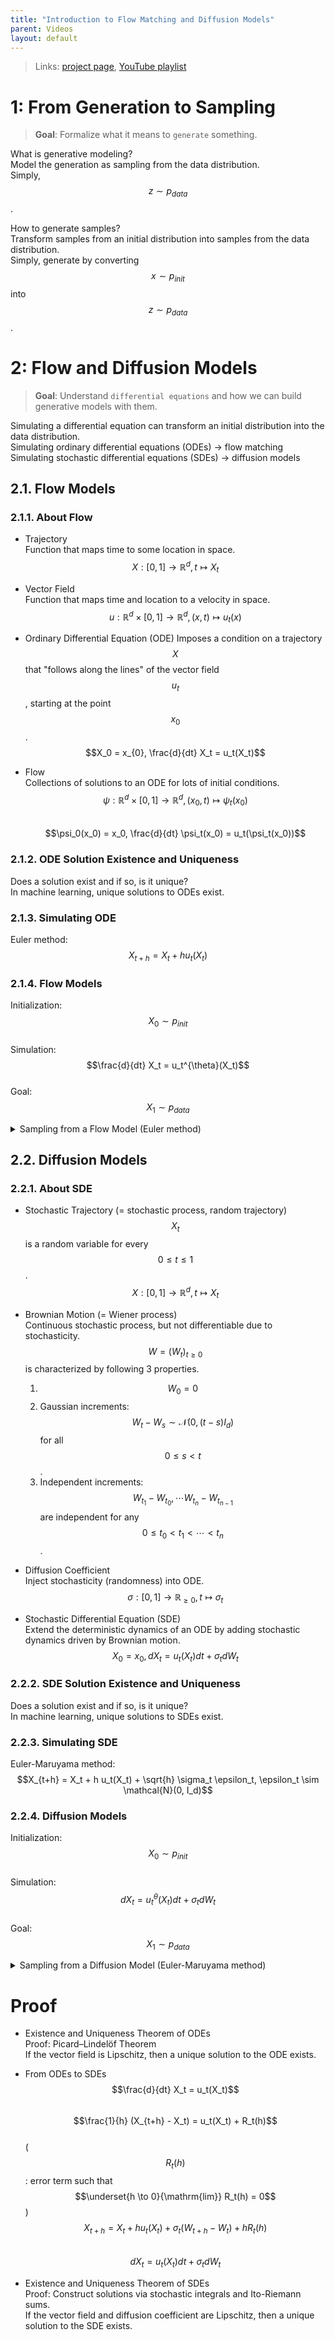 ```yaml
---
title: "Introduction to Flow Matching and Diffusion Models"
parent: Videos
layout: default
---
```


> Links: [project page](https://diffusion.csail.mit.edu/), [YouTube playlist](https://www.youtube.com/playlist?list=PL57nT7tSGAAUDnli1LhTOoCxlEPGS19vH)  



# 1: From Generation to Sampling  

> **Goal**: Formalize what it means to `generate` something.  

What is generative modeling?  
Model the generation as sampling from the data distribution.  
Simply, $$z \sim p_{data}$$.  

How to generate samples?  
Transform samples from an initial distribution into samples from the data distribution.  
Simply, generate by converting $$x \sim p_{init}$$ into $$z \sim p_{data}$$.  



# 2: Flow and Diffusion Models

> **Goal**: Understand `differential equations` and how we can build generative models with them.  

Simulating a differential equation can transform an initial distribution into the data distribution.  
Simulating ordinary differential equations (ODEs) → flow matching  
Simulating stochastic differential equations (SDEs) → diffusion models  


## 2.1. Flow Models
### 2.1.1. About Flow

- Trajectory  
  Function that maps time to some location in space.  
  $$X: [0, 1] \rightarrow \mathbb{R}^d, t \mapsto X_t$$  

- Vector Field  
  Function that maps time and location to a velocity in space.  
  $$u: \mathbb{R}^d \times [0, 1] \rightarrow \mathbb{R}^d, (x, t) \mapsto u_t(x)$$  

- Ordinary Differential Equation (ODE)
  Imposes a condition on a trajectory $$X$$ that "follows along the lines" of the vector field $$u_t$$, starting at the point $$x_0$$.  
  $$X_0 = x_{0}, \frac{d}{dt} X_t = u_t(X_t)$$  

- Flow  
  Collections of solutions to an ODE for lots of initial conditions.  
  $$\psi: \mathbb{R}^d \times [0, 1] \rightarrow \mathbb{R}^d, (x_0, t) \mapsto \psi_t(x_0)$$  
  $$\psi_0(x_0) = x_0, \frac{d}{dt} \psi_t(x_0) = u_t(\psi_t(x_0))$$  


### 2.1.2. ODE Solution Existence and Uniqueness

Does a solution exist and if so, is it unique?  
In machine learning, unique solutions to ODEs exist.  


### 2.1.3. Simulating ODE

Euler method: $$X_{t+h} = X_t + h u_t(X_t)$$


### 2.1.4. Flow Models

Initialization: $$X_0 \sim p_{init}$$  
Simulation: $$\frac{d}{dt} X_t = u_t^{\theta}(X_t)$$  
Goal: $$X_1 \sim p_{data}$$  


<details><summary>Sampling from a Flow Model (Euler method)</summary>
<img width="70%" alt="Algorithm1" src="https://github.com/user-attachments/assets/067e8b46-e66d-4a31-a160-5a4efc0cb99d">
</details>


## 2.2. Diffusion Models
### 2.2.1. About SDE

- Stochastic Trajectory (= stochastic process, random trajectory)  
  $$X_t$$ is a random variable for every $$0 \leq t \leq 1$$.  
  $$X: [0, 1] \rightarrow \mathbb{R}^d, t \mapsto X_t$$  

- Brownian Motion (= Wiener process)  
  Continuous stochastic process, but not differentiable due to stochasticity.  
  $$W = (W_t)_{t \geq 0}$$ is characterized by following 3 properties.  
  1. $$W_0 = 0$$  
  2. Gaussian increments: $$W_t - W_s \sim \mathcal{N}(0, (t-s)I_d)$$ for all $$0 \leq s < t$$.  
  3. Independent increments: $$W_{t_1} - W_{t_0}, \cdots W_{t_n} - W_{t_{n-1}}$$ are independent for any $$0 \leq t_0 < t_1 < \cdots < t_n$$.  

- Diffusion Coefficient  
  Inject stochasticity (randomness) into ODE.  
  $$\sigma: [0, 1] \rightarrow \mathbb{R}_{\geq 0}, t \mapsto \sigma_t$$    

- Stochastic Differential Equation (SDE)  
  Extend the deterministic dynamics of an ODE by adding stochastic dynamics driven by Brownian motion.  
  $$X_0 = x_{0}, dX_t = u_t(X_t)dt + \sigma_t dW_t$$  


### 2.2.2. SDE Solution Existence and Uniqueness

Does a solution exist and if so, is it unique?  
In machine learning, unique solutions to SDEs exist.  


### 2.2.3. Simulating SDE

Euler-Maruyama method: $$X_{t+h} = X_t + h u_t(X_t) + \sqrt{h} \sigma_t \epsilon_t, \epsilon_t \sim \mathcal{N}(0, I_d)$$  


### 2.2.4. Diffusion Models

Initialization: $$X_0 \sim p_{init}$$  
Simulation: $$dX_t = u_t^{\theta}(X_t) dt + \sigma_t dW_t$$  
Goal: $$X_1 \sim p_{data}$$  


<details><summary>Sampling from a Diffusion Model (Euler-Maruyama method)</summary>
<img width="70%" alt="Algorithm2" src="https://github.com/user-attachments/assets/57645d75-dd31-4bf4-b746-13fe82af1690">
</details>





# Proof

- Existence and Uniqueness Theorem of ODEs  
  Proof: Picard–Lindelöf Theorem  
  If the vector field is Lipschitz, then a unique solution to the ODE exists.  

- From ODEs to SDEs  
  $$\frac{d}{dt} X_t = u_t(X_t)$$  
  $$\frac{1}{h} (X_{t+h} - X_t) = u_t(X_t) + R_t(h)$$  
  ($$R_t(h)$$: error term such that $$\underset{h \to 0}{\mathrm{lim}} R_t(h) = 0$$)  
  $$X_{t+h} = X_t + h u_t(X_t) + \sigma_t(W_{t+h} - W_t) + h R_t(h)$$  
  $$dX_t = u_t(X_t)dt + \sigma_t dW_t$$  

- Existence and Uniqueness Theorem of SDEs  
  Proof: Construct solutions via stochastic integrals and Ito-Riemann sums.  
  If the vector field and diffusion coefficient are Lipschitz, then a unique solution to the SDE exists.  